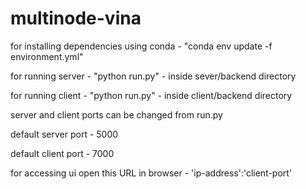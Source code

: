 # multinode-vina
for installing dependencies using conda - "conda env update -f environment.yml"


for running server - "python run.py" - inside sever/backend directory


for running client - "python run.py" - inside client/backend directory



server and client ports can be changed from run.py


default server port - 5000


default client port - 7000



for accessing ui open this URL in browser - 'ip-address':'client-port'
